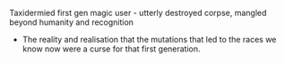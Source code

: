 Taxidermied first gen magic user - utterly destroyed corpse, mangled beyond humanity and recognition
- The reality and realisation that the mutations that led to the races we know now were a curse for that first generation.